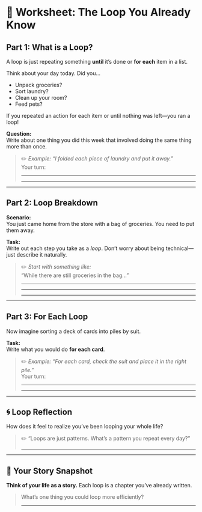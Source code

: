 
# 📝 Worksheet: The Loop You Already Know

## Part 1: What is a Loop?

A loop is just repeating something **until** it’s done or **for each** item in a list.

Think about your day today. Did you…

- Unpack groceries?
- Sort laundry?
- Clean up your room?
- Feed pets?

If you repeated an action for each item or until nothing was left—you ran a loop!

**Question:**  
Write about one thing you did this week that involved doing the same thing more than once.

> ✏️ _Example: “I folded each piece of laundry and put it away.”_  
> Your turn:  
> ______________________________________________________  
> ______________________________________________________

---

## Part 2: Loop Breakdown

**Scenario:**  
You just came home from the store with a bag of groceries. You need to put them away.

**Task:**  
Write out each step you take as a *loop*. Don’t worry about being technical—just describe it naturally.

> ✏️ _Start with something like:_  
> “While there are still groceries in the bag…”  
> ______________________________________________________  
> ______________________________________________________  
> ______________________________________________________

---

## Part 3: For Each Loop

Now imagine sorting a deck of cards into piles by suit.

**Task:**  
Write what you would do **for each card**.

> ✏️ _Example: “For each card, check the suit and place it in the right pile.”_  
> Your turn:  
> ______________________________________________________  
> ______________________________________________________

---

## 🌀 Loop Reflection

How does it feel to realize you’ve been looping your whole life?

> ✏️ “Loops are just patterns. What’s a pattern you repeat every day?”  
> ______________________________________________________

---

## 📘 Your Story Snapshot

**Think of your life as a story.** Each loop is a chapter you’ve already written.

> What’s one thing you could loop more efficiently?  
> ______________________________________________________
